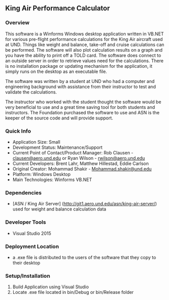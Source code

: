 ## King Air Performance Calculator

### Overview
This software is a Winforms Windows desktop application written in VB.NET for various pre-flight performance calculations for the King Air aircraft used at UND.  Things like weight and balance, take-off and cruise calculations can be performed.  The software will also plot calculation results on a graph and you have the ability to print off a TOLD card.  The software does connect to an outside server in order to retrieve values need for the calculations.  There is no installation package or updating mechanism for the application, it simply runs on the desktop as an executable file.

The software was written by a student at UND who had a computer and engineering background with assistance from their instructor to test and validate the calculations.

The instructor who worked with the student thought the software would be very beneficial to use and a great time saving tool for both students and instructors.  The Foundation purchased the software to use and ASN is the keeper of the source code and will provide support. 

### Quick Info
* Application Size: Small
* Development Status: Maintenance/Support
* Current Point of Contact/Product Manager: Rob Clausen - clausen@aero.und.edu or Ryan Wilson - rwilson@aero.und.edu 
* Current Developers: Brent Lahr, Matthew Hillestad, Eddie Carlson
* Original Creator: Mohammad Shakir - Mohammad.shakir@und.edu
* Platform: Windows Desktop
* Main Technologies: Winforms VB.NET

### Dependencies
* [ASN / King Air Server] (http://git1.aero.und.edu/asn/king-air-server/)  used for weight and balance calculation data

### Developer Tools
* Visual Studio 2015

### Deployment Location
* a .exe file is distributed to the users of the software that they copy to their desktop

### Setup/Installation
1. Build Application using Visual Studio
2. Locate .exe file located in bin/Debug or bin/Release folder 
